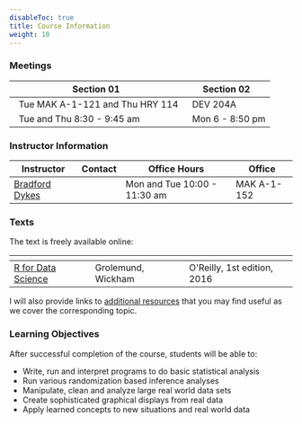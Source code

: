 ```yaml
---
disableToc: true
title: Course Information
weight: 10
---
```


### Meetings

Section 01     | Section 02          
------------------|-------------------
<font color="#0065a4"><i class="fas fa-university fa-lg"></i></font> &nbsp; Tue MAK A-1-121 and Thu HRY 114         | <font color="#0065a4"><i class="fas fa-city"></i></font> &nbsp; DEV 204A
<font color="#0065a4"><i class="fas fa-calendar-alt fa-lg"></i></font> &nbsp; Tue and Thu 8:30 - 9:45 am               | <font color="#0065a4"><i class="fas fa-calendar-alt fa-lg"></i></font> &nbsp; Mon 6 - 8:50 pm

### Instructor Information

Instructor     | Contact          | Office Hours    | Office      
------------------|-------------------|------------------|------------------
[Bradford Dykes](https://dykesb.github.io) | <a href="mailto:dykesb@gvsu.edu" title="email"><i class="fas fa-envelope-square"></i></a> &nbsp; <a href="https://github.com/dykesb" title="GitHub"><i class="fab fa-github-square"></i></a> | Mon and Tue 10:00 - 11:30 am | MAK A-1-152

<!-- &nbsp; <a href="https://twitter.com/bradforddykes" title="Twitter"><i class="fab fa-twitter-square"></i></a> --> 

### Texts

The text is freely available online:

 <span></span>     | <span></span> | <span></span> 
-----------|---------------------------------|----------------------------------
[R for Data Science](http://r4ds.had.co.nz/) | Grolemund, Wickham | O'Reilly, 1st edition, 2016

I will also provide links to [additional resources](/resources) that you may find useful as we cover the corresponding topic.

### Learning Objectives

After successful completion of the course, students will be able to:

  - Write, run and interpret programs to do basic statistical analysis
  - Run various randomization based inference analyses
  - Manipulate, clean and analyze large real world data sets
  - Create sophisticated graphical displays from real data
  - Apply learned concepts to new situations and real world data